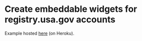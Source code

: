 Create embeddable widgets for registry.usa.gov accounts
====================

Example hosted [here](http://http://registrywidget.heroku.com/m) (on Heroku).